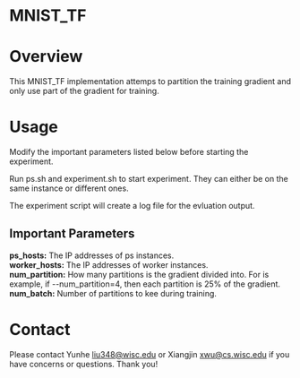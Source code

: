 # MNIST_TF

# Overview
This MNIST\_TF implementation attemps to partition the training gradient and only use part of the gradient for training.

# Usage
Modify the important parameters listed below before starting the experiment.  

Run ps.sh and experiment.sh to start experiment. They can either be on the same instance or different ones.  

The experiment script will create a log file for the evluation output.  

## Important Parameters
**ps\_hosts:** The IP addresses of ps instances.  
**worker\_hosts:** The IP addresses of worker instances.  
**num\_partition:** How many partitions is the gradient divided into. For is example, if --num\_partition=4, then each partition is 25% of the gradient.  
**num\_batch:** Number of partitions to kee during training.

# Contact
Please contact Yunhe <liu348@wisc.edu> or Xiangjin <xwu@cs.wisc.edu> if you have concerns or questions. Thank you!
